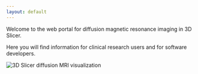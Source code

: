 ```yaml
---
layout: default
---
```


Welcome to the web portal for diffusion magnetic resonance imaging in
3D Slicer. 

Here you will find information for clinical
research users and for software developers.


![3D Slicer diffusion MRI visualization](images/DMRI_3D_SLICER.jpg "3D Slicer diffusion MRI visualization
 in a neurosurgical case.")
